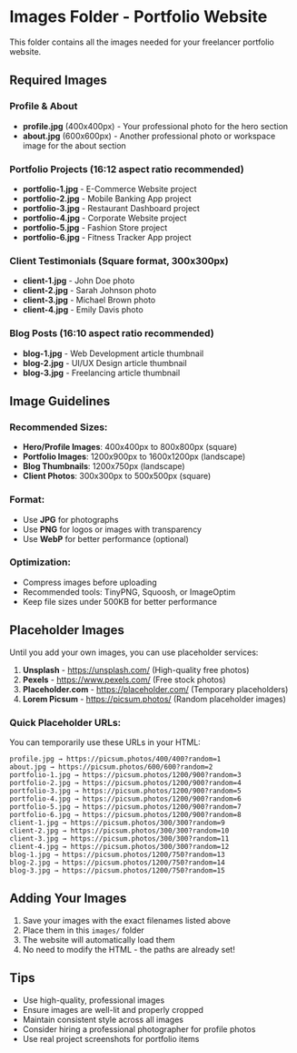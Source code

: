 # Images Folder - Portfolio Website

This folder contains all the images needed for your freelancer portfolio website.

## Required Images

### Profile & About
- **profile.jpg** (400x400px) - Your professional photo for the hero section
- **about.jpg** (600x600px) - Another professional photo or workspace image for the about section

### Portfolio Projects (16:12 aspect ratio recommended)
- **portfolio-1.jpg** - E-Commerce Website project
- **portfolio-2.jpg** - Mobile Banking App project
- **portfolio-3.jpg** - Restaurant Dashboard project
- **portfolio-4.jpg** - Corporate Website project
- **portfolio-5.jpg** - Fashion Store project
- **portfolio-6.jpg** - Fitness Tracker App project

### Client Testimonials (Square format, 300x300px)
- **client-1.jpg** - John Doe photo
- **client-2.jpg** - Sarah Johnson photo
- **client-3.jpg** - Michael Brown photo
- **client-4.jpg** - Emily Davis photo

### Blog Posts (16:10 aspect ratio recommended)
- **blog-1.jpg** - Web Development article thumbnail
- **blog-2.jpg** - UI/UX Design article thumbnail
- **blog-3.jpg** - Freelancing article thumbnail

## Image Guidelines

### Recommended Sizes:
- **Hero/Profile Images**: 400x400px to 800x800px (square)
- **Portfolio Images**: 1200x900px to 1600x1200px (landscape)
- **Blog Thumbnails**: 1200x750px (landscape)
- **Client Photos**: 300x300px to 500x500px (square)

### Format:
- Use **JPG** for photographs
- Use **PNG** for logos or images with transparency
- Use **WebP** for better performance (optional)

### Optimization:
- Compress images before uploading
- Recommended tools: TinyPNG, Squoosh, or ImageOptim
- Keep file sizes under 500KB for better performance

## Placeholder Images

Until you add your own images, you can use placeholder services:

1. **Unsplash** - https://unsplash.com/ (High-quality free photos)
2. **Pexels** - https://www.pexels.com/ (Free stock photos)
3. **Placeholder.com** - https://placeholder.com/ (Temporary placeholders)
4. **Lorem Picsum** - https://picsum.photos/ (Random placeholder images)

### Quick Placeholder URLs:
You can temporarily use these URLs in your HTML:
```
profile.jpg → https://picsum.photos/400/400?random=1
about.jpg → https://picsum.photos/600/600?random=2
portfolio-1.jpg → https://picsum.photos/1200/900?random=3
portfolio-2.jpg → https://picsum.photos/1200/900?random=4
portfolio-3.jpg → https://picsum.photos/1200/900?random=5
portfolio-4.jpg → https://picsum.photos/1200/900?random=6
portfolio-5.jpg → https://picsum.photos/1200/900?random=7
portfolio-6.jpg → https://picsum.photos/1200/900?random=8
client-1.jpg → https://picsum.photos/300/300?random=9
client-2.jpg → https://picsum.photos/300/300?random=10
client-3.jpg → https://picsum.photos/300/300?random=11
client-4.jpg → https://picsum.photos/300/300?random=12
blog-1.jpg → https://picsum.photos/1200/750?random=13
blog-2.jpg → https://picsum.photos/1200/750?random=14
blog-3.jpg → https://picsum.photos/1200/750?random=15
```

## Adding Your Images

1. Save your images with the exact filenames listed above
2. Place them in this `images/` folder
3. The website will automatically load them
4. No need to modify the HTML - the paths are already set!

## Tips

- Use high-quality, professional images
- Ensure images are well-lit and properly cropped
- Maintain consistent style across all images
- Consider hiring a professional photographer for profile photos
- Use real project screenshots for portfolio items


